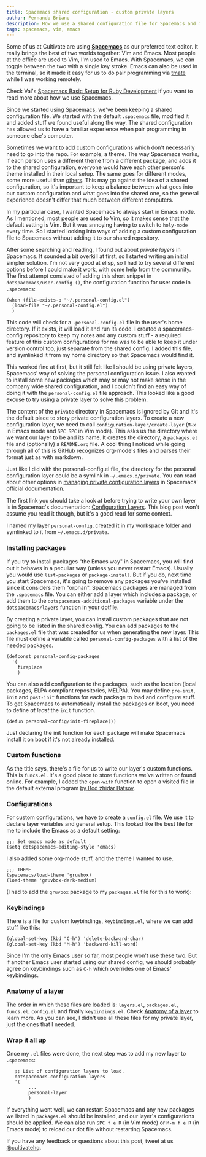 ```yaml
---
title: Spacemacs shared configuration - custom private layers
author: Fernando Briano
description: How we use a shared configuration file for Spacemacs and managed to add personal configurations on each machine too.
tags: spacemacs, vim, emacs
---
```


Some of us at Cultivate are using [**Spacemacs**](http://spacemacs.org/) as our preferred text editor. It really brings the best of two worlds together: Vim and Emacs. Most people at the office are used to Vim, I'm used to Emacs. With Spacemacs, we can toggle between the two with a single key stroke. Emacs can also be used in the terminal, so it made it easy for us to do pair programming via [tmate](https://tmate.io/) while I was working remotely.

Check Val's [Spacemacs Basic Setup for Ruby Development](/posts/spacemacs-basic-setup-for-ruby-development/) if you want to read more about how we use Spacemacs.

Since we started using Spacemacs, we've been keeping a shared configuration file. We started with the default `.spacemacs` file, modified it and added stuff we found useful along the way. The shared configuration has allowed us to have a familiar experience when pair programming in someone else's computer.

Sometimes we want to add custom configurations which don't necessarily need to go into the repo. For example, a theme. The way Spacemacs works, if each person uses a different theme from a different package, and adds it to the shared configuration, everyone would have each other person's theme installed in their local setup. The same goes for different modes, some more useful than [others](https://github.com/johanvts/emacs-fireplace). This may go against the idea of a shared configuration, so it's important to keep a balance between what goes into our custom configuration and what goes into the shared one, so the general experience doesn't differ that much between different computers.

In my particular case, I wanted Spacemacs to always start in Emacs mode. As I mentioned, most people are used to Vim, so it makes sense that the default setting is Vim. But it was annoying having to switch to `holy-mode` every time. So I started looking into ways of adding a custom configuration file to Spacemacs without adding it to our shared repository.

After some searching and reading, I found out about *private layers* in Spacemacs. It sounded a bit overkill at first, so I started writing an initial simpler solution. I'm not very good at elisp, so I had to try several different options before I could make it work, with some help from the community. The first attempt consisted of adding this short snippet in `dotspacemacs/user-config ()`, the configuration function for user code in `.spacemacs`:

```elisp
(when (file-exists-p "~/.personal-config.el")
  (load-file "~/.personal-config.el")
  )
```

This code will check for a `.personal-config.el` file in the user's home directory. If it exists, it will load it and run its code. I created a spacemacs-config repository to keep my notes and any custom stuff - a required feature of this custom configurations for me was to be able to keep it under version control too, just separate from the shared config. I added this file, and symlinked it from my home directory so that Spacemacs would find it.

This worked fine at first, but it still felt like I should be using private layers, Spacemacs' way of solving the personal configuration issue. I also wanted to install some new packages which may or may not make sense in the company wide shared configuration, and I couldn't find an easy way of doing it with the `personal-config.el` file approach. This looked like a good excuse to try using a private layer to solve this problem.

The content of the `private` directory in Spacemacs is ignored by Git and it's the default place to story private configuration layers. To create a new configuration layer, we need to call `configuration-layer/create-layer` (`M-x` in Emacs mode and `SPC SPC` in Vim mode). This asks us the directory where we want our layer to be and its name. It creates the directory, a `packages.el` file and (optionally) a `README.org` file. A cool thing I noticed while going through all of this is GitHub recognizes org-mode's files and parses their format just as with markdown.

Just like I did with the personal-config.el file, the directory for the personal configuration layer could be a symlink in `~/.emacs.d/private`. You can read about other options in [managing private configuration layers](http://spacemacs.org/doc/DOCUMENTATION.html#managing-private-configuration-layers) in Spacemacs' official documentation.

The first link you should take a look at before trying to write your own layer is in Spacemac's documentation: [Configuration Layers](https://github.com/syl20bnr/spacemacs/blob/master/doc/LAYERS.org). This blog post won't assume you read it though, but it's a good read for some context.

I named my layer `personal-config`, created it in my workspace folder and symlinked to it from `~/.emacs.d/private`.

### Installing packages

If you try to install packages "the Emacs way" in Spacemacs, you will find out it behaves in a peculiar way (unless you never restart Emacs). Usually you would use `list-packages` or `package-install`. But if you do, next time you start Spacemacs, it's going to remove any packages you've installed since it considers them "orphan". Spacemacs packages are managed from the `.spacemacs` file. You can either add a layer which includes a package, or add them to the `dotspacemacs-additional-packages` variable under the `dotspacemacs/layers` function in your dotfile.

By creating a private layer, you can install custom packages that are not going to be listed in the shared config. You can add packages to the `packages.el` file that was created for us when generating the new layer. This file must define a variable called `personal-config-packages` with a list of the needed packages.

```elisp
(defconst personal-config-packages
  '(
    fireplace
    )
```

 You can also add configuration to the packages, such as the location (local packages, ELPA compliant repositories, MELPA). You may define `pre-init`, `init` and `post-init` functions for each package to load and configure stuff. To get Spacemacs to automatically install the packages on boot, you need to define *at least* the `init` function.
 
```elisp
(defun personal-config/init-fireplace())
```

Just declaring the init function for each package will make Spacemacs install it on boot if it's not already installed.

### Custom functions

As the title says, there's a file for us to write our layer's custom functions. This is `funcs.el`. It's a good place to store functions we've written or found online. For example, I added the `open-with` function to open a visited file in the default external program [by Bod zhidar Batsov](http://emacsredux.com/blog/2013/03/27/open-file-in-external-program/).

### Configurations

For custom configurations, we have to create a `config.el` file. We use it to declare layer variables and general setup. This looked like the best file for me to include the Emacs as a default setting:

```elisp
;;; Set emacs mode as default
(setq dotspacemacs-editing-style 'emacs)
```

I also added some org-mode stuff, and the theme I wanted to use.

```elisp
;;; THEME
(spacemacs/load-theme 'gruvbox)
(load-theme 'gruvbox-dark-medium)
```

(I had to add the `gruvbox` package to my `packages.el` file for this to work):

### Keybindings

There is a file for custom keybindings, `keybindings.el`, where we can add stuff like this:

```elisp
(global-set-key (kbd "C-h") 'delete-backward-char)
(global-set-key (kbd "M-h") 'backward-kill-word)
```

Since I'm the only Emacs user so far, most people won't use these two. But if another Emacs user started using our shared config, we should probably agree on keybindings such as `C-h` which overrides one of Emacs' keybindings.

### Anatomy of a layer

The order in which these files are loaded is: `layers.el`, `packages.el`, `funcs.el`, `config.el` and finally `keybindings.el`. Check [Anatomy of a layer](https://github.com/syl20bnr/spacemacs/blob/master/doc/LAYERS.org#anatomy-of-a-layer) to learn more. As you can see, I didn't use all these files for my private layer, just the ones that I needed.

### Wrap it all up

Once my `.el` files were done, the next step was to add my new layer to `.spacemacs`:

```elisp
   ;; List of configuration layers to load.
   dotspacemacs-configuration-layers
   '(
        ...
        personal-layer
        )
```

If everything went well, we can restart Spacemacs and any new packages we listed in `packages.el` should be installed, and our layer's configurations should be applied. We can also run `SPC f e R` (in Vim mode) or `M-m f e R` (in Emacs mode) to reload our dot file without restarting Spacemacs.

If you have any feedback or questions about this post, tweet at us [@cultivatehq](https://twitter.com/cultivatehq).
